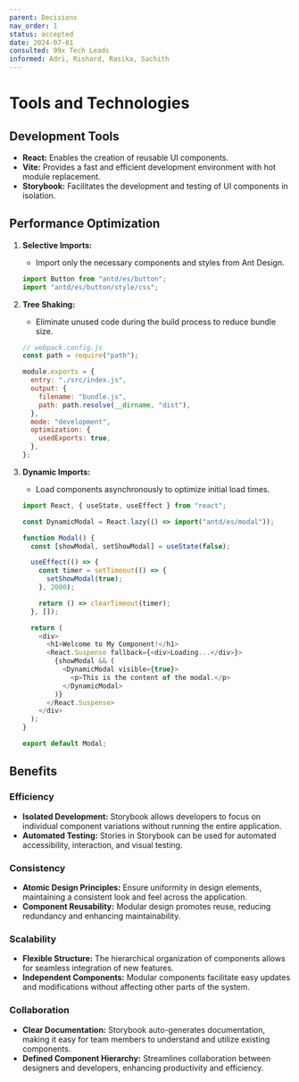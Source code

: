 ```yaml
---
parent: Decisions
nav_order: 1
status: accepted
date: 2024-07-01
consulted: 99x Tech Leads
informed: Adri, Rishard, Rasika, Sachith
---
```



# Tools and Technologies

## Development Tools

- **React:** Enables the creation of reusable UI components.
- **Vite:** Provides a fast and efficient development environment with hot module replacement.
- **Storybook:** Facilitates the development and testing of UI components in isolation.

## Performance Optimization

1. **Selective Imports:**
    - Import only the necessary components and styles from Ant Design.
    ```js
    import Button from "antd/es/button";
    import "antd/es/button/style/css";
    ```

2. **Tree Shaking:**
    - Eliminate unused code during the build process to reduce bundle size.
    ```js
    // webpack.config.js
    const path = require("path");

    module.exports = {
      entry: "./src/index.js",
      output: {
        filename: "bundle.js",
        path: path.resolve(__dirname, "dist"),
      },
      mode: "development",
      optimization: {
        usedExports: true,
      },
    };
    ```

3. **Dynamic Imports:**
    - Load components asynchronously to optimize initial load times.
    ```js
    import React, { useState, useEffect } from "react";

    const DynamicModal = React.lazy(() => import("antd/es/modal"));

    function Modal() {
      const [showModal, setShowModal] = useState(false);

      useEffect(() => {
        const timer = setTimeout(() => {
          setShowModal(true);
        }, 2000);

        return () => clearTimeout(timer);
      }, []);

      return (
        <div>
          <h1>Welcome to My Component!</h1>
          <React.Suspense fallback={<div>Loading...</div>}>
            {showModal && (
              <DynamicModal visible={true}>
                <p>This is the content of the modal.</p>
              </DynamicModal>
            )}
          </React.Suspense>
        </div>
      );
    }

    export default Modal;
    ```

## Benefits

### Efficiency

- **Isolated Development:** Storybook allows developers to focus on individual component variations without running the entire application.
- **Automated Testing:** Stories in Storybook can be used for automated accessibility, interaction, and visual testing.

### Consistency

- **Atomic Design Principles:** Ensure uniformity in design elements, maintaining a consistent look and feel across the application.
- **Component Reusability:** Modular design promotes reuse, reducing redundancy and enhancing maintainability.

### Scalability

- **Flexible Structure:** The hierarchical organization of components allows for seamless integration of new features.
- **Independent Components:** Modular components facilitate easy updates and modifications without affecting other parts of the system.

### Collaboration

- **Clear Documentation:** Storybook auto-generates documentation, making it easy for team members to understand and utilize existing components.
- **Defined Component Hierarchy:** Streamlines collaboration between designers and developers, enhancing productivity and efficiency.